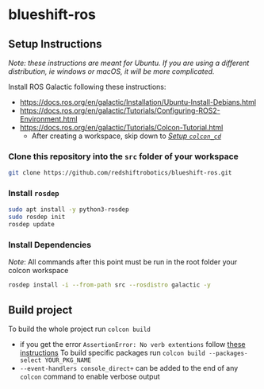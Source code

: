 # blueshift-ros

## Setup Instructions

_Note: these instructions are meant for Ubuntu. If you are using a different distribution, ie windows or macOS, it will be more complicated._

Install ROS Galactic following these instructions:

- <https://docs.ros.org/en/galactic/Installation/Ubuntu-Install-Debians.html>
- <https://docs.ros.org/en/galactic/Tutorials/Configuring-ROS2-Environment.html>
- <https://docs.ros.org/en/galactic/Tutorials/Colcon-Tutorial.html>
  - After creating a workspace, skip down to [*Setup `colcon_cd`*](https://docs.ros.org/en/galactic/Tutorials/Colcon-Tutorial.html#setup-colcon-cd)

### Clone this repository into the `src` folder of your workspace

```bash
git clone https://github.com/redshiftrobotics/blueshift-ros.git
```

### Install `rosdep`
```bash
sudo apt install -y python3-rosdep
sudo rosdep init
rosdep update
```

### Install Dependencies

_Note_: All commands after this point must be run in the root folder your colcon workspace

```bash
rosdep install -i --from-path src --rosdistro galactic -y
```

## Build project

To build the whole project run `colcon build`

- if you get the error `AssertionError: No verb extentions` follow [these instructions](https://github.com/aws-robotics/aws-iot-bridge-example/issues/2#issuecomment-810040837)
To build specific packages run `colcon build --packages-select YOUR_PKG_NAME`
- `--event-handlers console_direct+` can be added to the end of any `colcon` command to enable verbose output
